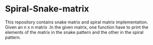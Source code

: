 # Spiral-Snake-matrix
This repository contains snake matrix and spiral matrix implementation.
Given an n x n matrix .In the given matrix, one function have to print the elements of the matrix in the snake pattern and the other in the spiral pattern.
